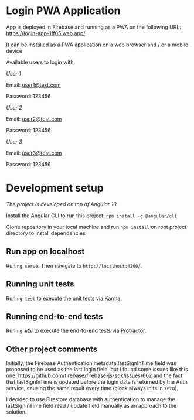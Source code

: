 # Login PWA Application

App is deployed in Firebase and running as a PWA on the following URL: https://login-app-1ff05.web.app/

It can be installed as a PWA application on a web browser and / or a mobile device

Available users to login with:

_User 1_

Email: user1@test.com

Password: 123456

_User 2_

Email: user2@test.com

Password: 123456

_User 3_

Email: user3@test.com

Password: 123456

# Development setup

_The project is developed on top of Angular 10_

Install the Angular CLI to run this project: `npm install -g @angular/cli`

Clone repository in your local machine and run `npm install` on root project directory to install dependencies

## Run app on localhost

Run `ng serve`. Then navigate to `http://localhost:4200/`.

## Running unit tests

Run `ng test` to execute the unit tests via [Karma](https://karma-runner.github.io).

## Running end-to-end tests

Run `ng e2e` to execute the end-to-end tests via [Protractor](http://www.protractortest.org/).

## Other project comments

Initially, the Firebase Authentication metadata.lastSignInTime field was proposed to be used as the last login field, but I found some issues like this one: https://github.com/firebase/firebase-js-sdk/issues/662 and the fact that lastSignInTime is updated before the login data is returned by the Auth service, causing the same result every time (clock always inits in zero).

I decided to use Firestore database with authentication to manage the lastSignInTime field read / update field manually as an approach to the solution.
